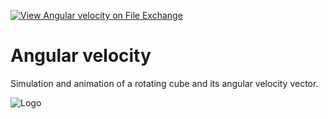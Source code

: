[![View Angular velocity on File Exchange](https://www.mathworks.com/matlabcentral/images/matlab-file-exchange.svg)](https://www.mathworks.com/matlabcentral/fileexchange/104190-angular-velocity)
# Angular velocity
Simulation and animation of a rotating cube and its angular velocity vector.

<!--Watch the animation on YouTube: https://youtu.be/Rzav6vFgXms-->

![Logo](https://www.mathworks.com/matlabcentral/mlc-downloads/downloads/2f3595ed-3306-4a53-9759-c94b06b406e4/168229b5-15db-40c2-823b-56daf041cdf0/images/1640550318.png)
